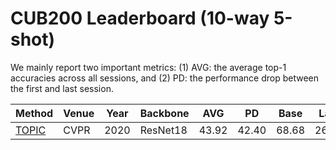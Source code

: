 # CUB200 Leaderboard (10-way 5-shot)

We mainly report two important metrics: (1) AVG: the average top-1 accuracies across all sessions, and (2) PD: the performance drop between the first and last session. 

|Method|Venue|Year|Backbone|AVG|PD|Base|Last|Code|
|------|------|------|------|------|------|------|------|------|
|[TOPIC](https://openaccess.thecvf.com/content_CVPR_2020/papers/Tao_Few-Shot_Class-Incremental_Learning_CVPR_2020_paper.pdf)|CVPR|2020|ResNet18|43.92|42.40|68.68|26.28|[Pytorch](https://github.com/xyutao/fscil)|


